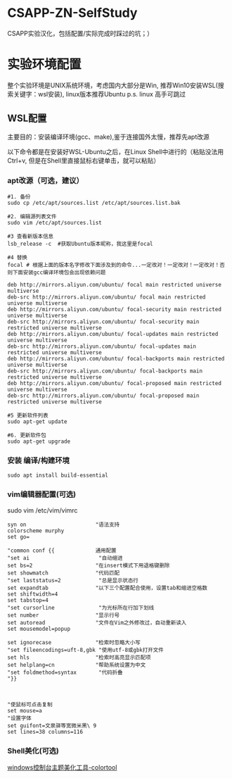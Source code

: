 # CSAPP-ZN-SelfStudy
CSAPP实验汉化，包括配置/实际完成时踩过的坑；）

# 实验环境配置
整个实验环境是UNIX系统环境，考虑国内大部分是Win, 推荐Win10安装WSL(搜索关键字：wsl安装), linux版本推荐Ubuntu
p.s. linux 高手可跳过
## WSL配置
主要目的：安装编译环境(gcc、make),鉴于连接国外太慢，推荐先apt改源

以下命令都是在安装好WSL-Ubuntu之后，在Linux Shell中进行的（粘贴没法用Ctrl+v, 但是在Shell里直接鼠标右键单击，就可以粘贴）
### apt改源（可选，建议）
```
#1. 备份
sudo cp /etc/apt/sources.list /etc/apt/sources.list.bak

#2. 编辑源列表文件
sudo vim /etc/apt/sources.list

#3 查看新版本信息
lsb_release -c  #获取Ubuntu版本昵称，我这里是focal

#4 替换
focal # 根据上面的版本名字修改下面涉及到的命令...一定改对！一定改对！一定改对！否则下面安装gcc编译环境包会出现依赖问题

deb http://mirrors.aliyun.com/ubuntu/ focal main restricted universe multiverse
deb-src http://mirrors.aliyun.com/ubuntu/ focal main restricted universe multiverse
deb http://mirrors.aliyun.com/ubuntu/ focal-security main restricted universe multiverse
deb-src http://mirrors.aliyun.com/ubuntu/ focal-security main restricted universe multiverse
deb http://mirrors.aliyun.com/ubuntu/ focal-updates main restricted universe multiverse
deb-src http://mirrors.aliyun.com/ubuntu/ focal-updates main restricted universe multiverse
deb http://mirrors.aliyun.com/ubuntu/ focal-backports main restricted universe multiverse
deb-src http://mirrors.aliyun.com/ubuntu/ focal-backports main restricted universe multiverse
deb http://mirrors.aliyun.com/ubuntu/ focal-proposed main restricted universe multiverse
deb-src http://mirrors.aliyun.com/ubuntu/ focal-proposed main restricted universe multiverse

#5 更新软件列表
sudo apt-get update

#6. 更新软件包
sudo apt-get upgrade
```

### 安装 编译/构建环境
```
sudo apt install build-essential
```

### vim编辑器配置(可选)
sudo vim /etc/vim/vimrc
```
syn on                      "语法支持
colorscheme murphy
set go=

"common conf {{             通用配置
"set ai                      "自动缩进
set bs=2                    "在insert模式下用退格键删除
set showmatch               "代码匹配
"set laststatus=2            "总是显示状态行
set expandtab               "以下三个配置配合使用，设置tab和缩进空格数
set shiftwidth=4
set tabstop=4
"set cursorline              "为光标所在行加下划线
set number                  "显示行号
set autoread                "文件在Vim之外修改过，自动重新读入
set mousemodel=popup

set ignorecase              "检索时忽略大小写
"set fileencodings=uft-8,gbk "使用utf-8或gbk打开文件
set hls                     "检索时高亮显示匹配项
set helplang=cn             "帮助系统设置为中文
"set foldmethod=syntax       "代码折叠
"}}



"使鼠标可点击复制
set mouse=a
"设置字体
set guifont=文泉驿等宽微米黑\ 9
set lines=38 columns=116                          
```

### Shell美化(可选)
[windows控制台主题美化工具-colortool](https://www.cnblogs.com/DHclly/p/10822804.html)


